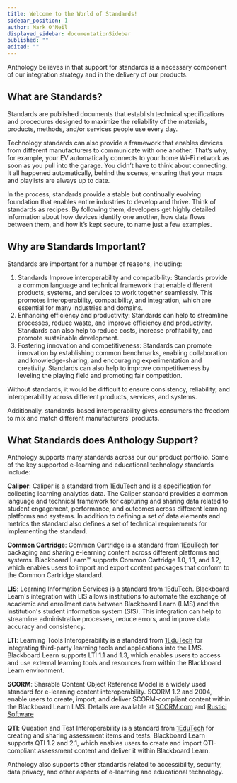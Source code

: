 ```yaml
---
title: Welcome to the World of Standards!
sidebar_position: 1
author: Mark O'Neil
displayed_sidebar: documentationSidebar
published: ""
edited: ""
---
```


<VersioningTracker frontMatter={frontMatter}/>

Anthology believes in that support for standards is a necessary component of our integration strategy and in the delivery of our products.

## What are Standards?

Standards are published documents that establish technical specifications and procedures designed to maximize the reliability of the materials, products, methods, and/or services people use every day.

Technology standards can also provide a framework that enables devices from different manufacturers to communicate with one another. That’s why, for example, your EV automatically connects to your home Wi-Fi network as soon as you pull into the garage. You didn’t have to think about connecting. It all happened automatically, behind the scenes, ensuring that your maps and playlists are always up to date.

In the process, standards provide a stable but continually evolving foundation that enables entire industries to develop and thrive. Think of standards as recipes. By following them, developers get highly detailed information about how devices identify one another, how data flows between them, and how it’s kept secure, to name just a few examples.

## Why are Standards Important?

Standards are important for a number of reasons, including:

1. Standards Improve interoperability and compatibility: Standards provide a common language and technical framework that enable different products, systems, and services to work together seamlessly. This promotes interoperability, compatibility, and integration, which are essential for many industries and domains.
2. Enhancing efficiency and productivity: Standards can help to streamline processes, reduce waste, and improve efficiency and productivity. Standards can also help to reduce costs, increase profitability, and promote sustainable development.
3. Fostering innovation and competitiveness: Standards can promote innovation by establishing common benchmarks, enabling collaboration and knowledge-sharing, and encouraging experimentation and creativity. Standards can also help to improve competitiveness by leveling the playing field and promoting fair competition.

Without standards, it would be difficult to ensure consistency, reliability, and interoperability across different products, services, and systems.

Additionally, standards-based interoperability gives consumers the freedom to mix and match different manufacturers’ products.

## What Standards does Anthology Support?

Anthology supports many standards across our our product portfolio. Some of the key supported e-learning and educational technology standards include:

**Caliper**: Caliper is a standard from [1EduTech](https://www.1edtech.org) and is a specification for collecting learning analytics data. The Caliper standard provides a common language and technical framework for capturing and sharing data related to student engagement, performance, and outcomes across different learning platforms and systems. In addition to defining a set of data elements and metrics the standard also defines a set of technical requirements for implementing the standard.

**Common Cartridge**: Common Cartridge is a standard from [1EduTech](https://www.1edtech.org) for packaging and sharing e-learning content across different platforms and systems. Blackboard Learn&trade; supports Common Cartridge 1.0, 1.1, and 1.2, which enables users to import and export content packages that conform to the Common Cartridge standard.

**LIS**: Learning Information Services is a standard from [1EduTech](https://www.1edtech.org). Blackboard Learn's integration with LIS allows institutions to automate the exchange of academic and enrollment data between Blackboard Learn (LMS) and the institution's student information system (SIS). This integration can help to streamline administrative processes, reduce errors, and improve data accuracy and consistency.

**LTI**: Learning Tools Interoperability is a standard from [1EduTech](https://www.1edtech.org) for integrating third-party learning tools and applications into the LMS. Blackboard Learn supports LTI 1.1 and 1.3, which enables users to access and use external learning tools and resources from within the Blackboard Learn environment.

**SCORM**: Sharable Content Object Reference Model is a widely used standard for e-learning content interoperability. SCORM 1.2 and 2004, enable users to create, import, and deliver SCORM-compliant content within the Blackboard Learn LMS. Details are available at [SCORM.com](https://scorm.com) and [Rustici Software](https://rusticisoftware.com)

**QTI**: Question and Test Interoperability is a standard from [1EduTech](https://www.1edtech.org) for creating and sharing assessment items and tests. Blackboard Learn supports QTI 1.2 and 2.1, which enables users to create and import QTI-compliant assessment content and deliver it within Blackboard Learn.

Anthology also supports other standards related to accessibility, security, data privacy, and other aspects of e-learning and educational technology.

<AuthorBox frontMatter={frontMatter}/>
